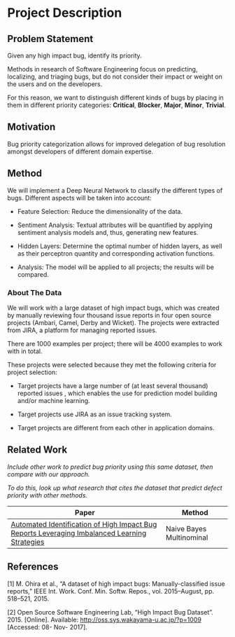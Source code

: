 # Project Description

## Problem Statement

Given any high impact bug, identify its priority.

Methods in research of Software Engineering focus on predicting, localizing, and triaging bugs, but do not consider their impact or weight on the users and on the developers.

For this reason, we want to distinguish different kinds of bugs by placing in them in different priority categories: **Critical**, **Blocker**, **Major**, **Minor**, **Trivial**.

## Motivation

Bug priority categorization allows for improved delegation of bug resolution amongst developers of different domain expertise.

## Method

We will implement a Deep Neural Network to classify the different types of bugs. Different aspects will be taken into account:

- Feature Selection: Reduce the dimensionality of the data.

- Sentiment Analysis: Textual attributes will be quantified by applying sentiment analysis models and, thus, generating new features.

- Hidden Layers: Determine the optimal number of hidden layers, as well as their perceptron quantity and corresponding activation functions.

- Analysis: The model will be applied to all projects; the results will be compared.

### About The Data

We will work with a large dataset of high impact bugs, which was created by manually reviewing four thousand issue reports in four open source projects (Ambari, Camel, Derby and Wicket). The projects were extracted from JIRA, a platform for managing reported issues.

There are 1000 examples per project; there will be 4000 examples to work with in total.

These projects were selected because they met the following criteria for project selection:

- Target projects have a large number of (at least several thousand) reported issues , which enables the use for prediction model building and/or machine learning.

- Target projects use JIRA as an issue tracking system.

- Target projects are different from each other in application domains.

## Related Work

*Include other work to predict bug priority using this same dataset, then compare with our approach.*

*To do this, look up what research that cites the dataset that predict defect priority with other methods.*

| Paper | Method |
|-------|--------|
| [Automated Identification of High Impact Bug Reports Leveraging Imbalanced Learning Strategies](http://ieeexplore.ieee.org.uproxy.library.dc-uoit.ca/stamp/stamp.jsp?arnumber=7552013&tag=1 "Paper") |  Naive Bayes Multinominal

## References

[1] M. Ohira et al., “A dataset of high impact bugs: Manually-classified issue reports,” IEEE Int. Work. Conf. Min. Softw. Repos., vol. 2015–August, pp. 518–521, 2015.

[2] Open Source Software Engineering Lab, “High Impact Bug Dataset”. 2015. [Online]. Available: http://oss.sys.wakayama-u.ac.jp/?p=1009 [Accessed: 08- Nov- 2017].